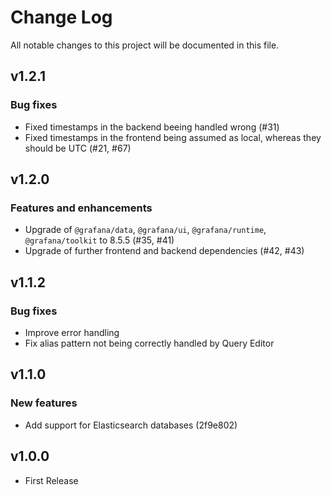 # Change Log

All notable changes to this project will be documented in this file.

## v1.2.1
### Bug fixes
- Fixed timestamps in the backend beeing handled wrong (#31)
- Fixed timestamps in the frontend being assumed as local, whereas they should be UTC (#21, #67)
## v1.2.0
### Features and enhancements
- Upgrade of `@grafana/data`, `@grafana/ui`, `@grafana/runtime`, `@grafana/toolkit` to 8.5.5 (#35, #41)
- Upgrade of further frontend and backend dependencies (#42, #43)

## v1.1.2
### Bug fixes
- Improve error handling
- Fix alias pattern not being correctly handled by Query Editor

## v1.1.0

### New features

- Add support for Elasticsearch databases (2f9e802)

## v1.0.0

- First Release
